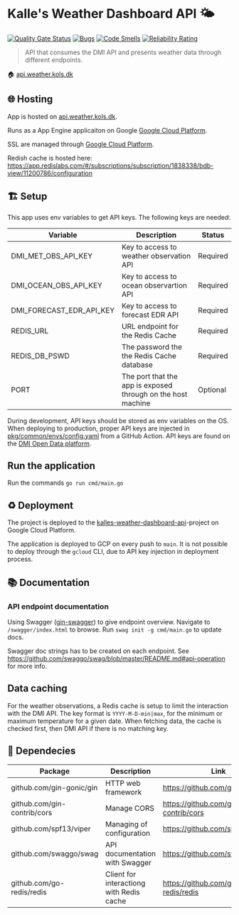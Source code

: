 # Kalle's Weather Dashboard API 🌤
[![Quality Gate Status](https://sonarcloud.io/api/project_badges/measure?project=svopper_kalles_weather_dashboard_api&metric=alert_status)](https://sonarcloud.io/summary/new_code?id=svopper_kalles_weather_dashboard_api) [![Bugs](https://sonarcloud.io/api/project_badges/measure?project=svopper_kalles_weather_dashboard_api&metric=bugs)](https://sonarcloud.io/summary/new_code?id=svopper_kalles_weather_dashboard_api) [![Code Smells](https://sonarcloud.io/api/project_badges/measure?project=svopper_kalles_weather_dashboard_api&metric=code_smells)](https://sonarcloud.io/summary/new_code?id=svopper_kalles_weather_dashboard_api) [![Reliability Rating](https://sonarcloud.io/api/project_badges/measure?project=svopper_kalles_weather_dashboard_api&metric=reliability_rating)](https://sonarcloud.io/summary/new_code?id=svopper_kalles_weather_dashboard_api)

> API that consumes the DMI API and presents weather data through different endpoints.

🏠 [api.weather.kols.dk](https://api.weather.kols.dk/)

## 🌐 Hosting

App is hosted on [api.weather.kols.dk](https://api.weather.kols.dk/).

Runs as a App Engine applicaiton on Google [Google Cloud Platform](https://console.cloud.google.com/appengine?hl=en&inv=1&invt=AbpCTA&project=kalles-weather-dashboard-api&serviceId=default).

SSL are managed through [Google Cloud Platform](https://console.cloud.google.com/net-services/loadbalancing/advanced/sslCertificates/list?project=kalles-weather-dashboard-api).

Redish cache is hosted here: https://app.redislabs.com/#/subscriptions/subscription/1838338/bdb-view/11200786/configuration

## 🏗 Setup

This app uses env variables to get API keys. The following keys are needed:

| **Variable**             | **Description**                                              | **Status** |
| ------------------------ | ------------------------------------------------------------ | ---------- |
| DMI_MET_OBS_API_KEY      | Key to access to weather observation API                     | Required   |
| DMI_OCEAN_OBS_API_KEY    | Key to access to ocean observartion API                      | Required   |
| DMI_FORECAST_EDR_API_KEY | Key to access to forecast EDR API                            | Required   |
| REDIS_URL                | URL endpoint for the Redis Cache                             | Required   |
| REDIS_DB_PSWD            | The password the the Redis Cache database                    | Required   |
| PORT                     | The port that the app is exposed through on the host machine | Optional   |

During development, API keys should be stored as env variables on the OS. When deploying to production, proper API keys are injected in [pkg/common/envs/config.yaml](https://github.com/svopper/kalles_weather_dashboard_v2/blob/main/pkg/common/envs/config.yaml) from a GitHub Action. API keys are found on the [DMI Open Data platform](https://dmiapi.govcloud.dk/).

## Run the application

Run the commands `go run cmd/main.go`

## ♻️ Deployment

The project is deployed to the [kalles-weather-dashboard-api](https://console.cloud.google.com/welcome?project=kalles-weather-dashboard-api)-project on Google Cloud Platform.

The application is deployed to GCP on every push to `main`. It is not possible to deploy through the `gcloud` CLI, due to API key injection in deployment process.

## 📚 Documentation

### API endpoint documentation

Using Swagger ([gin-swagger](https://github.com/swaggo/gin-swagger)) to give endpoint overview. Navigate to `/swagger/index.html` to browse. Run `swag init -g cmd/main.go` to update docs.

Swagger doc strings has to be created on each endpoint. See https://github.com/swaggo/swag/blob/master/README.md#api-operation for more info.

## Data caching

For the weather observations, a Redis cache is setup to limit the interaction with the DMI API. The key format is `YYYY-M-D-min|max`, for the minimum or maximum temperature for a given date. When fetching data, the cache is checked first, then DMI API if there is no matching key.

## 🔗 Dependecies

| **Package**                 | **Description**                          | **Link**                            |
| --------------------------- | ---------------------------------------- | ----------------------------------- |
| github.com/gin-gonic/gin    | HTTP web framework                       | https://github.com/gin-gonic/gin    |
| github.com/gin-contrib/cors | Manage CORS                              | https://github.com/gin-contrib/cors |
| github.com/spf13/viper      | Managing of configuration                | https://github.com/spf13/viper      |
| github.com/swaggo/swag      | API documentation with Swagger           | https://github.com/swaggo/swag      |
| github.com/go-redis/redis   | Client for interactiong with Redis cache | https://github.com/go-redis/redis   |
